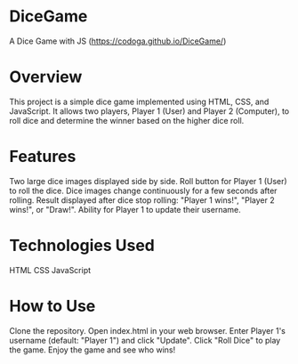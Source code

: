 # DiceGame
 A Dice Game with JS (https://codoga.github.io/DiceGame/)
# Overview
This project is a simple dice game implemented using HTML, CSS, and JavaScript. It allows two players, Player 1 (User) and Player 2 (Computer), to roll dice and determine the winner based on the higher dice roll.

# Features
Two large dice images displayed side by side.
Roll button for Player 1 (User) to roll the dice.
Dice images change continuously for a few seconds after rolling.
Result displayed after dice stop rolling: "Player 1 wins!", "Player 2 wins!", or "Draw!".
Ability for Player 1 to update their username.
# Technologies Used
HTML
CSS
JavaScript
# How to Use
Clone the repository.
Open index.html in your web browser.
Enter Player 1's username (default: "Player 1") and click "Update".
Click "Roll Dice" to play the game.
Enjoy the game and see who wins!
